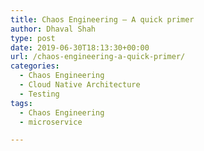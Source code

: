 ```yaml
---
title: Chaos Engineering – A quick primer
author: Dhaval Shah
type: post
date: 2019-06-30T18:13:30+00:00
url: /chaos-engineering-a-quick-primer/
categories:
  - Chaos Engineering
  - Cloud Native Architecture
  - Testing
tags:
  - Chaos Engineering
  - microservice

---
```

